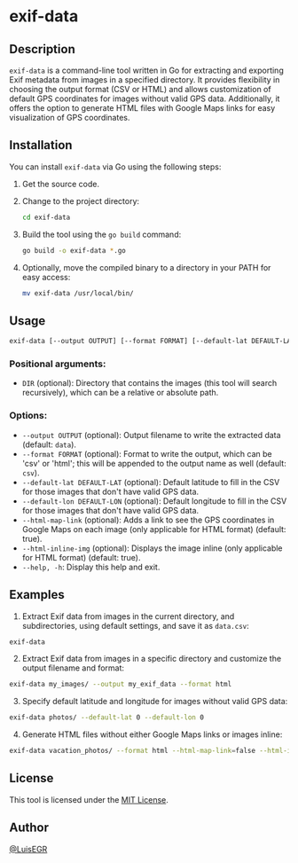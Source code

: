 # exif-data

## Description

`exif-data` is a command-line tool written in Go for extracting and exporting Exif metadata from images in a specified directory. It provides flexibility in choosing the output format (CSV or HTML) and allows customization of default GPS coordinates for images without valid GPS data. Additionally, it offers the option to generate HTML files with Google Maps links for easy visualization of GPS coordinates.

## Installation

You can install `exif-data` via Go using the following steps:

1. Get the source code.

2. Change to the project directory:

   ```bash
   cd exif-data
   ```

3. Build the tool using the `go build` command:

   ```bash
   go build -o exif-data *.go
   ```

4. Optionally, move the compiled binary to a directory in your PATH for easy access:

   ```bash
   mv exif-data /usr/local/bin/
   ```

## Usage

```bash
exif-data [--output OUTPUT] [--format FORMAT] [--default-lat DEFAULT-LAT] [--default-lon DEFAULT-LON] [--html-map-link] [--html-inline-img] [DIR]
```

### Positional arguments:

- `DIR` (optional): Directory that contains the images (this tool will search recursively), which can be a relative or absolute path.

### Options:

- `--output OUTPUT` (optional): Output filename to write the extracted data (default: `data`).
- `--format FORMAT` (optional): Format to write the output, which can be 'csv' or 'html'; this will be appended to the output name as well (default: `csv`).
- `--default-lat DEFAULT-LAT` (optional): Default latitude to fill in the CSV for those images that don't have valid GPS data.
- `--default-lon DEFAULT-LON` (optional): Default longitude to fill in the CSV for those images that don't have valid GPS data.
- `--html-map-link` (optional): Adds a link to see the GPS coordinates in Google Maps on each image (only applicable for HTML format) (default: true).
- `--html-inline-img` (optional): Displays the image inline (only applicable for HTML format) (default: true).
- `--help, -h`: Display this help and exit.

## Examples

1. Extract Exif data from images in the current directory, and subdirectories, using default settings, and save it as `data.csv`:

```bash
exif-data
```

2. Extract Exif data from images in a specific directory and customize the output filename and format:

```bash
exif-data my_images/ --output my_exif_data --format html
```

3. Specify default latitude and longitude for images without valid GPS data:

```bash
exif-data photos/ --default-lat 0 --default-lon 0
```

4. Generate HTML files without either Google Maps links or images inline:

```bash
exif-data vacation_photos/ --format html --html-map-link=false --html-inline-img=false
```

## License

This tool is licensed under the [MIT License](LICENSE.md).

## Author

[@LuisEGR](https://github.com/LuisEGR/)

